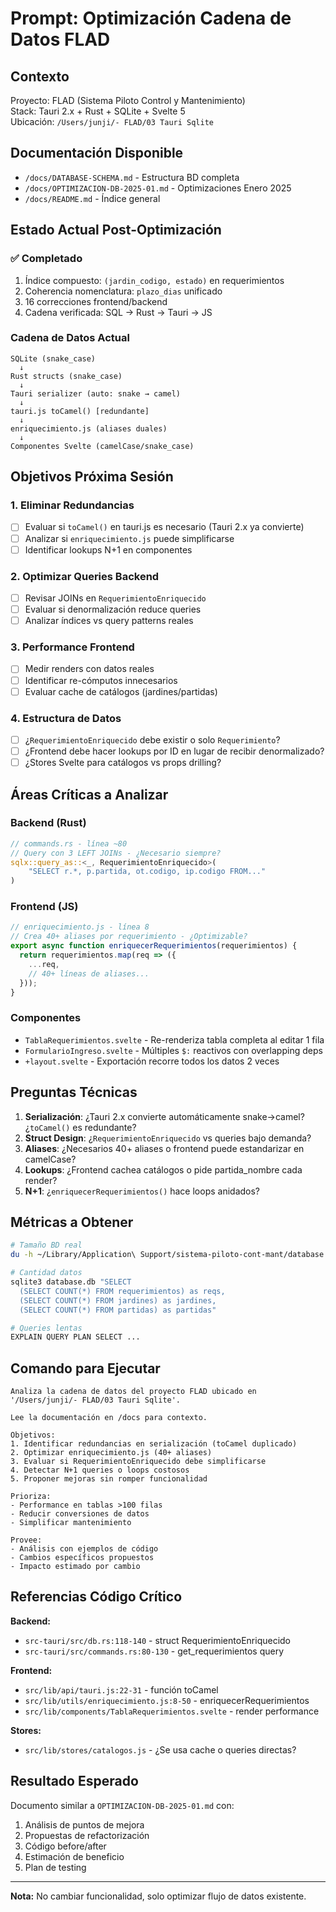 # Prompt: Optimización Cadena de Datos FLAD

## Contexto
Proyecto: FLAD (Sistema Piloto Control y Mantenimiento)  
Stack: Tauri 2.x + Rust + SQLite + Svelte 5  
Ubicación: `/Users/junji/- FLAD/03 Tauri Sqlite`

## Documentación Disponible
- `/docs/DATABASE-SCHEMA.md` - Estructura BD completa
- `/docs/OPTIMIZACION-DB-2025-01.md` - Optimizaciones Enero 2025
- `/docs/README.md` - Índice general

## Estado Actual Post-Optimización

### ✅ Completado
1. Índice compuesto: `(jardin_codigo, estado)` en requerimientos
2. Coherencia nomenclatura: `plazo_dias` unificado
3. 16 correcciones frontend/backend
4. Cadena verificada: SQL → Rust → Tauri → JS

### Cadena de Datos Actual
```
SQLite (snake_case)
  ↓
Rust structs (snake_case) 
  ↓
Tauri serializer (auto: snake → camel)
  ↓
tauri.js toCamel() [redundante]
  ↓
enriquecimiento.js (aliases duales)
  ↓
Componentes Svelte (camelCase/snake_case)
```

## Objetivos Próxima Sesión

### 1. Eliminar Redundancias
- [ ] Evaluar si `toCamel()` en tauri.js es necesario (Tauri 2.x ya convierte)
- [ ] Analizar si `enriquecimiento.js` puede simplificarse
- [ ] Identificar lookups N+1 en componentes

### 2. Optimizar Queries Backend
- [ ] Revisar JOINs en `RequerimientoEnriquecido`
- [ ] Evaluar si denormalización reduce queries
- [ ] Analizar índices vs query patterns reales

### 3. Performance Frontend
- [ ] Medir renders con datos reales
- [ ] Identificar re-cómputos innecesarios
- [ ] Evaluar cache de catálogos (jardines/partidas)

### 4. Estructura de Datos
- [ ] ¿`RequerimientoEnriquecido` debe existir o solo `Requerimiento`?
- [ ] ¿Frontend debe hacer lookups por ID en lugar de recibir denormalizado?
- [ ] ¿Stores Svelte para catálogos vs props drilling?

## Áreas Críticas a Analizar

### Backend (Rust)
```rust
// commands.rs - línea ~80
// Query con 3 LEFT JOINs - ¿Necesario siempre?
sqlx::query_as::<_, RequerimientoEnriquecido>(
    "SELECT r.*, p.partida, ot.codigo, ip.codigo FROM..."
)
```

### Frontend (JS)
```javascript
// enriquecimiento.js - línea 8
// Crea 40+ aliases por requerimiento - ¿Optimizable?
export async function enriquecerRequerimientos(requerimientos) {
  return requerimientos.map(req => ({
    ...req,
    // 40+ líneas de aliases...
  }));
}
```

### Componentes
- `TablaRequerimientos.svelte` - Re-renderiza tabla completa al editar 1 fila
- `FormularioIngreso.svelte` - Múltiples `$:` reactivos con overlapping deps
- `+layout.svelte` - Exportación recorre todos los datos 2 veces

## Preguntas Técnicas

1. **Serialización**: ¿Tauri 2.x convierte automáticamente snake→camel? ¿`toCamel()` es redundante?
2. **Struct Design**: ¿`RequerimientoEnriquecido` vs queries bajo demanda?
3. **Aliases**: ¿Necesarios 40+ aliases o frontend puede estandarizar en camelCase?
4. **Lookups**: ¿Frontend cachea catálogos o pide partida_nombre cada render?
5. **N+1**: ¿`enriquecerRequerimientos()` hace loops anidados?

## Métricas a Obtener

```bash
# Tamaño BD real
du -h ~/Library/Application\ Support/sistema-piloto-cont-mant/database.db

# Cantidad datos
sqlite3 database.db "SELECT 
  (SELECT COUNT(*) FROM requerimientos) as reqs,
  (SELECT COUNT(*) FROM jardines) as jardines,
  (SELECT COUNT(*) FROM partidas) as partidas"

# Queries lentas
EXPLAIN QUERY PLAN SELECT ...
```

## Comando para Ejecutar

```
Analiza la cadena de datos del proyecto FLAD ubicado en '/Users/junji/- FLAD/03 Tauri Sqlite'.

Lee la documentación en /docs para contexto.

Objetivos:
1. Identificar redundancias en serialización (toCamel duplicado)
2. Optimizar enriquecimiento.js (40+ aliases)
3. Evaluar si RequerimientoEnriquecido debe simplificarse
4. Detectar N+1 queries o loops costosos
5. Proponer mejoras sin romper funcionalidad

Prioriza:
- Performance en tablas >100 filas
- Reducir conversiones de datos
- Simplificar mantenimiento

Provee:
- Análisis con ejemplos de código
- Cambios específicos propuestos
- Impacto estimado por cambio
```

## Referencias Código Crítico

**Backend:**
- `src-tauri/src/db.rs:118-140` - struct RequerimientoEnriquecido
- `src-tauri/src/commands.rs:80-130` - get_requerimientos query

**Frontend:**
- `src/lib/api/tauri.js:22-31` - función toCamel
- `src/lib/utils/enriquecimiento.js:8-50` - enriquecerRequerimientos
- `src/lib/components/TablaRequerimientos.svelte` - render performance

**Stores:**
- `src/lib/stores/catalogos.js` - ¿Se usa cache o queries directas?

## Resultado Esperado

Documento similar a `OPTIMIZACION-DB-2025-01.md` con:
1. Análisis de puntos de mejora
2. Propuestas de refactorización
3. Código before/after
4. Estimación de beneficio
5. Plan de testing

---

**Nota:** No cambiar funcionalidad, solo optimizar flujo de datos existente.
